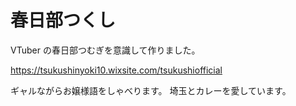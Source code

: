 # 春日部つくし

VTuber の春日部つむぎを意識して作りました。

https://tsukushinyoki10.wixsite.com/tsukushiofficial

ギャルながらお嬢様語をしゃべります。
埼玉とカレーを愛しています。
